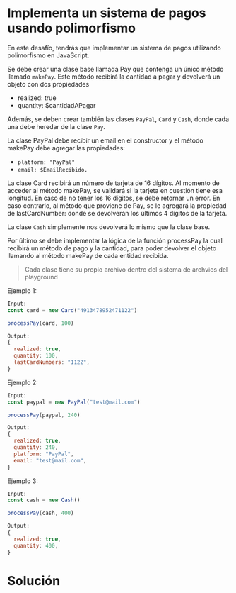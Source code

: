# Implementa un sistema de pagos usando polimorfismo

En este desafío, tendrás que implementar un sistema de pagos utilizando polimorfismo en JavaScript.

Se debe crear una clase base llamada Pay que contenga un único método llamado `makePay`. Este método recibirá la cantidad a pagar y devolverá un objeto con dos propiedades

- realized: true
- quantity: $cantidadAPagar

Además, se deben crear también las clases `PayPal`, `Card` y `Cash`, donde cada una debe heredar de la clase `Pay`.

La clase PayPal debe recibir un email en el constructor y el método makePay debe agregar las propiedades:

- `platform: "PayPal"`
- `email: $EmailRecibido.`

La clase Card recibirá un número de tarjeta de 16 dígitos. Al momento de acceder al método makePay, se validará si la tarjeta en cuestión tiene esa longitud. En caso de no tener los 16 dígitos, se debe retornar un error. En caso contrario, al método que proviene de Pay, se le agregará la propiedad de lastCardNumber: donde se devolverán los últimos 4 dígitos de la tarjeta.

La clase `Cash` simplemente nos devolverá lo mismo que la clase base.

Por último se debe implementar la lógica de la función processPay la cual recibirá un método de pago y la cantidad, para poder devolver el objeto llamando al método makePay de cada entidad recibida.

> Cada clase tiene su propio archivo dentro del sistema de archvios del playground

Ejemplo 1:

```javascript
Input:
const card = new Card("4913478952471122")

processPay(card, 100)

Output:
{
  realized: true,
  quantity: 100,
  lastCardNumbers: "1122",
}
```

Ejemplo 2:

```javascript
Input:
const paypal = new PayPal("test@mail.com")

processPay(paypal, 240)

Output:
{
  realized: true,
  quantity: 240,
  platform: "PayPal",
  email: "test@mail.com",
}
```

Ejemplo 3:

```javascript
Input:
const cash = new Cash()

processPay(cash, 400)

Output:
{
  realized: true,
  quantity: 400,
}
```

# Solución

```javascript

```
